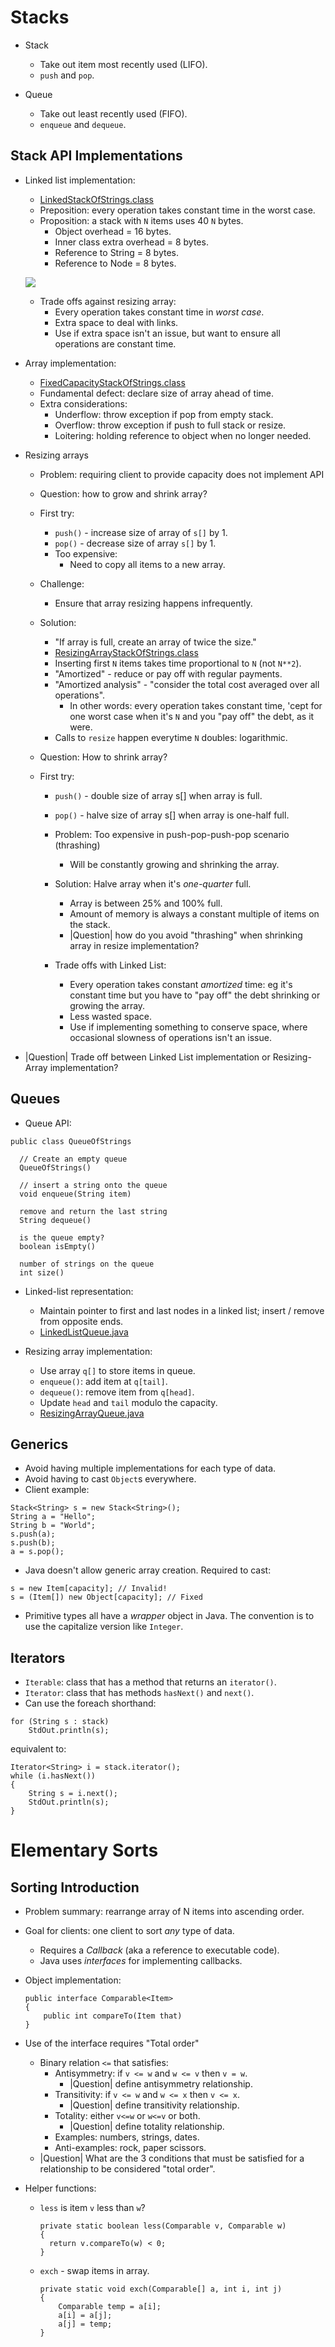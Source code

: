 # Stacks

* Stack

  * Take out item most recently used (LIFO).
  * ``push`` and ``pop``.

* Queue

  * Take out least recently used (FIFO).
  * ``enqueue`` and ``dequeue``.

## Stack API Implementations

* Linked list implementation:

   * [LinkedStackOfStrings.class](./code/java/LinkedStackOfStrings.class)
   * Preposition: every operation takes constant time in the worst case.
   * Proposition: a stack with ``N`` items uses 40 ``N`` bytes.
     * Object overhead = 16 bytes.
     * Inner class extra overhead = 8 bytes.
     * Reference to String = 8 bytes.
     * Reference to Node = 8 bytes.

   <img src="./images/linked-list-stack-memory-use"></img>

   * Trade offs against resizing array:
     * Every operation takes constant time in *worst case*.
     * Extra space to deal with links.
     * Use if extra space isn't an issue, but want to ensure all operations are constant time.

* Array implementation:

  * [FixedCapacityStackOfStrings.class](./code/java/FixedCapacityStackOfStrings.class)
  * Fundamental defect: declare size of array ahead of time.
  * Extra considerations:
    * Underflow: throw exception if pop from empty stack.
    * Overflow: throw exception if push to full stack or resize.
    * Loitering: holding reference to object when no longer needed.

* Resizing arrays

  * Problem: requiring client to provide capacity does not implement API
  * Question: how to grow and shrink array?

  * First try:
    * ``push()`` - increase size of array of ``s[]`` by 1.
    * ``pop()`` - decrease size of array ``s[]`` by 1.
    * Too expensive:
      * Need to copy all items to a new array.

  * Challenge:
    * Ensure that array resizing happens infrequently.
  
  * Solution:
    * "If array is full, create an array of twice the size."
    * [ResizingArrayStackOfStrings.class](./code/java/ResizingArrayStackOfStrings.class)
    * Inserting first ``N`` items takes time proportional to ``N`` (not ``N**2``).
    * "Amortized" - reduce or pay off with regular payments.
    * "Amortized analysis" - "consider the total cost averaged over all operations".
      * In other words: every operation takes constant time, 'cept for one worst case when it's ``N`` and you "pay off" the debt, as it were.
    * Calls to ``resize`` happen everytime ``N`` doubles: logarithmic.

  * Question: How to shrink array?
  
  * First try:
    * ``push()`` - double size of array s[] when array is full.
    * ``pop()`` - halve size of array s[] when array is one-half full.
    
    * Problem: Too expensive in push-pop-push-pop scenario (thrashing)
      * Will be constantly growing and shrinking the array.
    * Solution: Halve array when it's *one-quarter* full.
      * Array is between 25% and 100% full.
      * Amount of memory is always a constant multiple of items on the stack.
      * |Question| how do you avoid "thrashing" when shrinking array in resize implementation?
    * Trade offs with Linked List:
      * Every operation takes constant *amortized* time: eg it's constant time but you have to "pay off" the debt shrinking or growing the array.
      * Less wasted space.
      * Use if implementing something to conserve space, where occasional slowness of operations isn't an issue.

* |Question| Trade off between Linked List implementation or Resizing-Array implementation?

## Queues

* Queue API:

```
public class QueueOfStrings

  // Create an empty queue
  QueueOfStrings()

  // insert a string onto the queue
  void enqueue(String item)

  remove and return the last string
  String dequeue()

  is the queue empty?
  boolean isEmpty()

  number of strings on the queue
  int size()
```

* Linked-list representation:

  * Maintain pointer to first and last nodes in a linked list; insert / remove from opposite ends.
  * [LinkedListQueue.java](LinkedListQueue.java)

* Resizing array implementation:

  * Use array ``q[]`` to store items in queue.
  * ``enqueue()``: add item at ``q[tail]``.
  * ``dequeue()``: remove item from ``q[head]``.
  * Update ``head`` and ``tail`` modulo the capacity.
  * [ResizingArrayQueue.java](ResizingArrayQueue.java)

## Generics

* Avoid having multiple implementations for each type of data.
* Avoid having to cast ``Object``s everywhere.
* Client example:

```
Stack<String> s = new Stack<String>();
String a = "Hello";
String b = "World";
s.push(a);
s.push(b);
a = s.pop();
```

* Java doesn't allow generic array creation. Required to cast:

```
s = new Item[capacity]; // Invalid!
s = (Item[]) new Object[capacity]; // Fixed
```

* Primitive types all have a *wrapper* object in Java. The convention is to use the capitalize version like ``Integer``.

## Iterators

* ``Iterable``: class that has a method that returns an ``iterator()``.
* ``Iterator``: class that has methods ``hasNext()`` and ``next()``.
* Can use the foreach shorthand:

```
for (String s : stack)
    StdOut.println(s);
```

equivalent to:

```
Iterator<String> i = stack.iterator();
while (i.hasNext())
{
    String s = i.next();
    StdOut.println(s);
}
```

# Elementary Sorts

## Sorting Introduction

* Problem summary: rearrange array of N items into ascending order.
* Goal for clients: one client to sort *any* type of data.
  * Requires a *Callback* (aka a reference to executable code).
  * Java uses *interfaces* for implementing callbacks.
* Object implementation:

  ```
  public interface Comparable<Item>
  {
      public int compareTo(Item that)
  }
  ```

* Use of the interface requires "Total order"
  * Binary relation ``<=`` that satisfies:
    * Antisymmetry: if ``v <= w`` and ``w <= v`` then ``v = w``.
      * |Question| define antisymmetry relationship.
    * Transitivity: if ``v <= w`` and ``w <= x`` then ``v <= x``.
      * |Question| define transitivity relationship.
    * Totality: either ``v<=w`` or ``w<=v`` or both.
      * |Question| define totality relationship.
    * Examples: numbers, strings, dates.
    * Anti-examples: rock, paper scissors.
  * |Question| What are the 3 conditions that must be satisfied for a relationship to be considered "total order".

* Helper functions:
  * ``less`` is item ``v`` less than ``w``?  
  
    ```
    private static boolean less(Comparable v, Comparable w)
    {
      return v.compareTo(w) < 0;
    }
    ```

  * ``exch`` - swap items in array.

    ```
    private static void exch(Comparable[] a, int i, int j)
    {
        Comparable temp = a[i];
        a[i] = a[j];
        a[j] = temp;
    }
    ```
